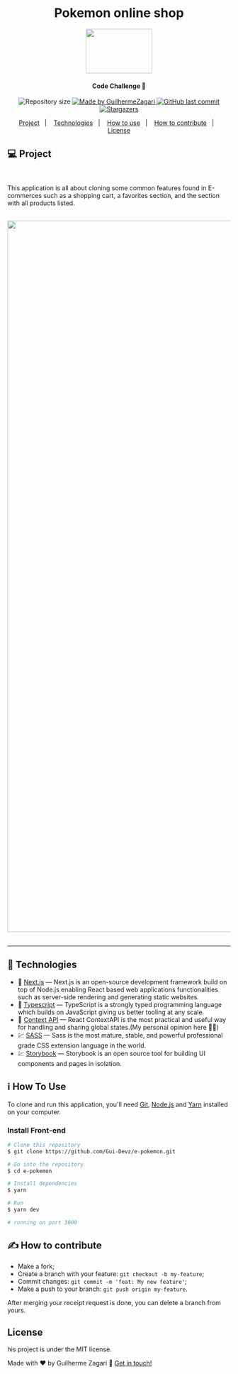 <div align="center">
  <h1 align="center">Pokemon online shop</h1>
  <img src="https://iza.com.vc/_nuxt/img/logo.d0c321f.png" height ="100px" width="150px">

</div>

<h4 align="center">
  Code Challenge 🚀
</h4>
<p align="center">
  <img alt="Repository size" src="https://img.shields.io/github/repo-size/Gui-Devz/e-pokemon">

  <a href="https://www.linkedin.com/in/guilherme-batalha-2b913448/">
    <img alt="Made by GuilhermeZagari" src="https://img.shields.io/badge/made%20by-GuilhermeZagari-%2304D361">
  </a>
  
  <a href="https://github.com/Gui-Devz/e-pokemon/commits/master">
    <img alt="GitHub last commit" src="https://img.shields.io/github/last-commit/Gui-Devz/e-pokemon">
  </a>

   <a href="https://github.com/Gui-Devz/e-pokemon/stargazers">
    <img alt="Stargazers" src="https://img.shields.io/github/stars/Gui-Devz/e-pokemon">
  </a>
</p>

<p align="center">
  <a href="#-project">Project</a>&nbsp;&nbsp;&nbsp;|&nbsp;&nbsp;&nbsp;
  <a href="#rocket-Technologies">Technologies</a>&nbsp;&nbsp;&nbsp;|&nbsp;&nbsp;&nbsp;
  <a href="#information_source-How-to-use">How to use</a>&nbsp;&nbsp;&nbsp;|&nbsp;&nbsp;&nbsp;
  <a href="#✍️-how-to-contribute">How to contribute</a>&nbsp;&nbsp;&nbsp;|&nbsp;&nbsp;&nbsp;
  <a href="#license">License</a>
</p>

</h2>

## 💻 Project

<br/>

<p align="left"> This application is all about cloning some common features found in E-commerces such as a shopping cart, a favorites section, and the section with all products listed.  
</p>

<br/>

[//]: # "Add your gifs/images here:"

<div align="center">

<img width="1604" alt="" src="https://user-images.githubusercontent.com/62578862/136477485-2d72d1c0-d309-41d2-bd35-45aa9036e837.png">
<br/>
<br/>

</div>

<hr />

## :rocket: Technologies

[//]: # "Add the features of your project here:"

- 🔵 [Next.js][nextjs] — Next.js is an open-source development framework build on top of Node.js enabling React based web applications functionalities such as server-side rendering and generating static websites.
- 🔵 [Typescript][nextjs] — TypeScript is a strongly typed programming language which builds on JavaScript giving us better tooling at any scale.
- 🔵 [Context API][contextapi] — React ContextAPI is the most practical and useful way for handling and sharing global states.(My personal opinion here 🙋‍♂️)
- 💹 [SASS][sass] — Sass is the most mature, stable, and powerful professional grade CSS extension language in the world.
- 💹 [Storybook][storybook] — Storybook is an open source tool for building UI components and pages in isolation.

## :information_source: How To Use

To clone and run this application, you'll need [Git](https://git-scm.com), [Node.js][nodejs] and [Yarn][yarn] installed on your computer.

### Install Front-end

```bash
# Clone this repository
$ git clone https://github.com/Gui-Devz/e-pokemon.git

# Go into the repository
$ cd e-pokemon

# Install dependencies
$ yarn

# Run
$ yarn dev

# running on port 3000

```

## ✍️ How to contribute

- Make a fork;
- Create a branch with your feature: `git checkout -b my-feature`;
- Commit changes: `git commit -m 'feat: My new feature'`;
- Make a push to your branch: `git push origin my-feature`.

After merging your receipt request is done, you can delete a branch from yours.

## License

his project is under the MIT license.

Made with ♥ by Guilherme Zagari :wave: [Get in touch!](https://www.linkedin.com/in/guilherme-batalha-2b913448/)

[nodejs]: https://nodejs.org/
[nextjs]: https://nextjs.org/
[prismic]: https://prismic.io/
[contentful]: https://www.contentful.com/
[react-query]: https://react-query.tanstack.com/
[react-infinite-scroll]: https://www.npmjs.com/package/react-infinite-scroll-component
[react-syntax-highlighter]: https://github.com/react-syntax-highlighter/react-syntax-highlighter
[stripe]: https://stripe.com/en-br
[nodemailer]: https://nodemailer.com/about/
[sendgrid]: https://sendgrid.com/
[postgresql]: https://www.postgresql.org/
[express]: https://expressjs.com/
[json-server]: https://github.com/typicode/json-server
[miragejs]: https://github.com/typicode/json-server
[reactjs]: https://reactjs.org/
[axios]: https://github.com/axios/axios
[sass]: https://sass-lang.com/
[styled-components]: https://github.com/styled-components/styled-components
[yarn]: https://yarnpkg.com/
[storybook]: https://storybook.js.org/
[ip-api]: https://ip-api.com/
[typescript]: https://www.typescriptlang.org/
[contextapi]: https://pt-br.reactjs.org/docs/context.html
